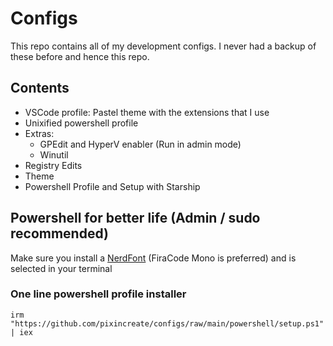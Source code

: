 # Configs

This repo contains all of my development configs. I never had a backup of these before and hence this repo.

## Contents

- VSCode profile: Pastel theme with the extensions that I use
- Unixified powershell profile
- Extras:
    - GPEdit and HyperV enabler (Run in admin mode)
    - Winutil
- Registry Edits
- Theme
- Powershell Profile and Setup with Starship

## Powershell for better life (Admin / sudo recommended)

Make sure you install a [NerdFont](https://github.com/ryanoasis/nerd-fonts/releases/latest) (FiraCode Mono is preferred) and is selected in your terminal
### One line powershell profile installer

```pwsh
irm "https://github.com/pixincreate/configs/raw/main/powershell/setup.ps1" | iex
```
